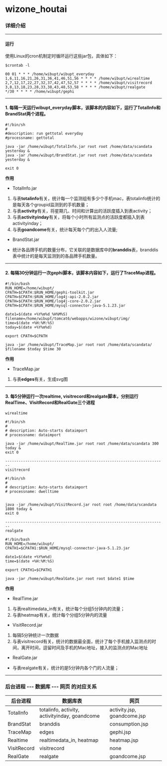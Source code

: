 # wizone_houtai

### 详细介绍

****

#### 运行

使用Linux的cron机制定时循环运行这些jar包，具体如下：

```
$crontab -l 

00 01 * * * /home/wibupt/wibupt_everyday
1,6,11,16,21,26,31,36,41,46,51,56 * * * * /home/wibupt/wirealtime
2,7,12,17,22,27,32,37,42,47,52,57 * * * * /home/wibupt/visitrecord
3,8,13,18,23,28,33,38,43,48,53,58 * * * * /home/wibupt/realgate
*/30 * * * * /home/wibupt/gephi

```

****

#### 1. 每隔一天运行wibupt_everyday脚本，该脚本的内容如下，运行了TotalInfo和BrandStat两个进程。

```
#!/bin/sh
#
#description: run gettotal everyday
#processname: gettotal

java -jar /home/wibupt/TotalInfo.jar root root /home/data/scandata yesterday &
java -jar /home/wibupt/BrandStat.jar root root /home/data/scandata yesterday &

exit 0
```

**作用**

* TotalInfo.jar

1. 与表**totalinfo**有关，统计每一个监测组有多少个手机mac，表totalinfo统计的是每天各个groupid监测到的手机数量；
2. 与表**activity**有关，将星期几、时间和计算出的活跃度插入到表activity；
3. 与表**activityinday**有关，将每个小时所有监测点的活跃度都插入到表activityinday；
4. 与表**goandcome**有关，统计每天每个门的出入人流量;

* BrandStat.jar

- 统计各品牌手机的数量分布，它关联的是数据库中的**branddis**表，branddis表中统计的是每天监测到的各品牌手机数量。

****

#### 2. 每隔30分钟运行一次gephi脚本，该脚本内容如下，运行了TraceMap进程。

```
#!/bin/bash
RUN_HOME=/home/wibupt/
CPATH=$CPATH:$RUN_HOME/gephi-toolkit.jar
CPATH=$CPATH:$RUN_HOME/log4j-api-2.0.2.jar
CPATH=$CPATH:$RUN_HOME/log4j-core-2.0.2.jar
CPATH=$CPATH:$RUN_HOME/mysql-connector-java-5.1.23.jar

date1=$(date +%Y%m%d_%H%M%S)
filename=/home/wibupt/tomcat6/webapps/wizone/wibupt/img/
time=$(date +%H:%M:%S)
today=$(date +%Y%m%d)

export CPATH=$CPATH

java -jar /home/wibupt/TraceMap.jar root root /home/data/scandata/ $filename $today $time 30
```

**作用**

* TraceMap.jar

1. 与表**edges**有关，生成svg图

****

#### 3. 每5分钟运行一次realtime, visitrecord和realgate脚本，分别运行RealTime、VisitRecord和RealGate三个进程

```
wirealtime

#!/bin/sh
#
# description: Auto-starts dataimport
# processname: dataimport

java -jar /home/wibupt/RealTime.jar root root /home/data/scandata 300 today &
exit 0

------------------------------------------------------------------------
visitrecord

#!/bin/sh
#
# description: Auto-starts dataimport
# processname: dwelltime


java -jar /home/wibupt/VisitRecord.jar root root /home/data/scandata 1800 today &
exit 0

------------------------------------------------------------------------
realgate

#!/bin/bash
RUN_HOME=/home/wibupt/
CPATH1=$CPATH1:$RUN_HOME/mysql-connector-java-5.1.23.jar

date1=$(date +%Y%m%d)
time=$(date +%H:%M:%S)

export CPATH1=$CPATH1

java -jar /home/wibupt/RealGate.jar root root $date1 $time

```

**作用**

* RealTime.jar

1. 与表realtimedata_in有关，统计每个分组5分钟内的流量；
2. 与表heatmap有关，统计每个分组5分钟内的流量

* VisitRecord.jar
1. 每隔5分钟统计一次数据
2. 与表visitrecord有关，统计的数据最全面，统计了每个手机接入监测点的时间，离开时间，逗留时间及手机的Mac地址，接入的监测点的Mac地址

* RealGate.jar

- 与表realgate有关，统计的是5分钟内各个门的人流量；

****

### 后台进程 --- 数据库 --- 网页 的对应关系

|后台进程      |      数据库表   |    网页   |
|---------     | -----------     | -----------|
| TotalInfo    | totalinfo, activity, activityinday, goandcome | activity.jsp, goandcome.jsp |
| BrandStat    | branddis                                      | consumption.jsp             |
| TraceMap     | edges                                         | gephi.jsp                   |
| Realtime     | realtimedata_in, heatmap                      | heatmap.jsp                 |
| VisitRecord  | visitrecord                                   | none                        |
| RealGate     | realgate                                      | goandcome.jsp               |